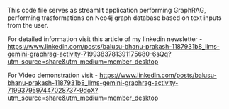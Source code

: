 This code file serves as streamlit application performing GraphRAG, performing trasformations on Neo4j graph database based on text inputs from the user. 

For detailed information visit this article of my linkedin newsletter - https://www.linkedin.com/posts/balusu-bhanu-prakash-1187931b8_llms-gemini-graphrag-activity-7199383781391175680-6sQq?utm_source=share&utm_medium=member_desktop

For Video demonstration visit - https://www.linkedin.com/posts/balusu-bhanu-prakash-1187931b8_llms-gemini-graphrag-activity-7199379597447028737-9doX?utm_source=share&utm_medium=member_desktop

